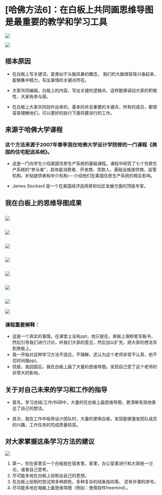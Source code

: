# [哈佛方法6]：在白板上共同画思维导图是最重要的教学和学习工具

![](/images/章1-哈佛教给我的8个高效学习方法/6.在白板上共同画思维导图是最重要的教学和学习工具/幻灯片21.JPG)

![](/images/章1-哈佛教给我的8个高效学习方法/6.在白板上共同画思维导图是最重要的教学和学习工具/幻灯片30.JPG)

## 根本原因

- 在白板上写关键词，是类似于头脑风暴的概念。 我们的大脑很容易兴奋起来，能够集中精力，写出事情的关键点所在。

- 大家共同编辑，白板上的内容，写出关键的逻辑点，这样能够调动大家的积极性，大家有参与感。

- 在白板上大家共同创作出来的，基本的并且重要的关键点，所有的成员，都很容易理解他们，可以更好的执行下面将要进行的工作。

## 来源于哈佛大学课程

### 这个方法来源于2007年春季我在哈佛大学设计学院修的一门课程《美国的住宅配送系统》。

- 这是一门向学生介绍美国住房生产系统的基础课程。课程中研究了七个住房生产系统的“参与者”，具体是消费者、开发商、贷款人、基础设施提供商、监管机构、补贴提供者和中介机构—-介绍他们在美国住房生产系统的相互影响。

- James Stockard 是一个在美国经济适用房和社区发展方面的顶级专家。

## 我在白板上的思维导图成果

![](/images/章1-哈佛教给我的8个高效学习方法/6.在白板上共同画思维导图是最重要的教学和学习工具/幻灯片22.JPG)
-----------
![](/images/章1-哈佛教给我的8个高效学习方法/6.在白板上共同画思维导图是最重要的教学和学习工具/幻灯片23.JPG)
-----------
![](/images/章1-哈佛教给我的8个高效学习方法/6.在白板上共同画思维导图是最重要的教学和学习工具/幻灯片24.JPG)
-----------
![](/images/章1-哈佛教给我的8个高效学习方法/6.在白板上共同画思维导图是最重要的教学和学习工具/幻灯片25.JPG)
-----------
![](/images/章1-哈佛教给我的8个高效学习方法/6.在白板上共同画思维导图是最重要的教学和学习工具/幻灯片26.JPG)
-----------
![](/images/章1-哈佛教给我的8个高效学习方法/6.在白板上共同画思维导图是最重要的教学和学习工具/幻灯片27.JPG)
-----------
![](/images/章1-哈佛教给我的8个高效学习方法/6.在白板上共同画思维导图是最重要的教学和学习工具/幻灯片28.JPG)
-----------
![](/images/章1-哈佛教给我的8个高效学习方法/6.在白板上共同画思维导图是最重要的教学和学习工具/幻灯片29.JPG)


### 课程重要解释：

- 这是一个真实的事情。在课堂上没有ppt，他只是在，黑板上用粉笔写板书，然后引导我们进行讨论，听我们大家的意见，然后加以扩充，把大家的想法写到黑板上。
- 我一开始对这种学习方法不适应，不理解，还认为这个老师非常不认真，他不花时间做ppt。
- 但是，我回国后，我在白板上画了大量的思维导图。发现自己受了这个老师的非常大的影响。

## 关于对自己未来的学习和工作的指导

- 首先，学习总结/工作/科研中，大量的在白板上画思维导图，更清晰有效地表达了自己的想法。

- 其次，我在工作中指导设计团队时，大量的使用白板，发现能够激发团队成员的兴趣，工作任务的完成质量较高。

## 对大家掌握这条学习方法的建议

![](/images/章1-哈佛教给我的8个高效学习方法/6.在白板上共同画思维导图是最重要的教学和学习工具/幻灯片42.JPG)

1. 第一，你在家里买一个白板放在宿舍里，家里，办公室里进行和大家统一讨论，或者自己思考。
2. 尽可能多地在白板上绘制出自己的思想。
3. 在白板上绘制时尝试用多种颜色，多种复杂的线条指向等。 还有步骤的序号。
4. 尽可能多地在电脑上画思维导图（例如：使用软件freemind）。